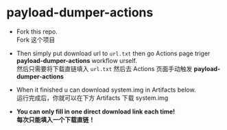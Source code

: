 # payload-dumper-actions

- Fork this repo.  
Fork 这个项目

- Then simply put download url to `url.txt` then go Actions page triger **payload-dumper-actions** workflow urself.  
然后只需要将下载直链填入 `url.txt` 然后去 Actions 页面手动触发 **payload-dumper-actions**  

- When it finished u can download system.img in Artifacts below.  
运行完成后，你就可以在下方 Artifacts 下载 system.img

- **You can only fill in one direct download link each time!**  
**每次只能填入一个下载直链！**  
